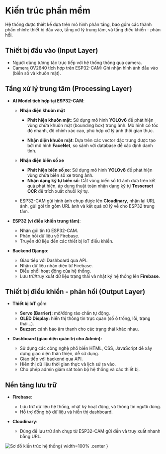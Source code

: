 # Kiến trúc phần mềm

Hệ thống được thiết kế dựa trên mô hình phân tầng, bao gồm các thành phần chính: thiết bị đầu vào, tầng xử lý trung tâm, và tầng điều khiển - phản hồi.

## Thiết bị đầu vào (Input Layer)

- Người dùng tương tác trực tiếp với hệ thống thông qua camera.
- Camera OV2640 tích hợp trên ESP32-CAM: Ghi nhận hình ảnh đầu vào (biển số và khuôn mặt).

## Tầng xử lý trung tâm (Processing Layer)

- **AI Model tích hợp tại ESP32-CAM**:
  - **Nhận diện khuôn mặt**
    - **Phát hiện khuôn mặt**: Sử dụng mô hình **YOLOv6** để phát hiện vùng chứa khuôn mặt (bounding box) trong ảnh. Mô hình có tốc độ nhanh, độ chính xác cao, phù hợp xử lý ảnh thời gian thực.

    - **Nhận diện khuôn mặt**: Dựa trên các vector đặc trưng được tạo bởi mô hình **FaceNet**, so sánh với database để xác định danh tính.

  - **Nhận diện biển số xe**
    - **Phát hiện biển số xe**: Sử dụng mô hình **YOLOv8** để phát hiện vùng chứa biển số xe trong ảnh.
    - **Nhận dạng ký tự biển số**: Cắt vùng biển số từ ảnh dựa trên kết quả phát hiện, áp dụng thuật toán nhận dạng ký tự **Tesseract OCR** để trích xuất chuỗi ký tự.
  
  - ESP32-CAM gửi hình ảnh chụp được lên **Cloudinary**, nhận lại URL ảnh, gửi gói tin gồm URL ảnh và kết quả xử lý về cho ESP32 trung tâm.

- **ESP32 (vi điều khiển trung tâm)**:
  - Nhận gói tin từ ESP32-CAM.
  - Phản hồi dữ liệu về Firebase.
  - Truyền dữ liệu đến các thiết bị IoT điều khiển.

- **Backend Django**:
  - Giao tiếp với Dashboard qua API.
  - Nhận dữ liệu nhận diện từ Firebase.
  - Điều phối hoạt động của hệ thống.
  - Lưu trữ/truy xuất dữ liệu trạng thái và nhật ký hệ thống lên **Firebase**.

## Thiết bị điều khiển - phản hồi (Output Layer)

- **Thiết bị IoT** gồm:
  - **Servo (Barrier):** mở/đóng rào chắn tự động.
  - **OLED Display:** hiển thị thông tin trực quan (số ô trống, lỗi, trạng thái...).
  - **Buzzer:** cảnh báo âm thanh cho các trạng thái khác nhau.

- **Dashboard (giao diện quản trị cho Admin):**
  - Sử dụng các công nghệ phổ biến HTML, CSS, JavaScript để xây dựng giao diện thân thiện, dễ sử dụng. 
  - Giao tiếp với backend qua API.
  - Hiển thị dữ liệu thời gian thực và lịch sử ra vào.
  - Cho phép admin giám sát toàn bộ hệ thống và các thiết bị.

## Nền tảng lưu trữ

- **Firebase**:
  - Lưu trữ dữ liệu hệ thống, nhật ký hoạt động, và thông tin người dùng.
  - Hỗ trợ đồng bộ dữ liệu và hiển thị dashboard.

- **Cloudinary**:
  - Dùng để lưu trữ ảnh chụp từ ESP32-CAM gửi đến và truy xuất nhanh bằng URL.

![Sơ đồ kiến trúc hệ thống](images/aiot_system.png){ width=100% .center }
